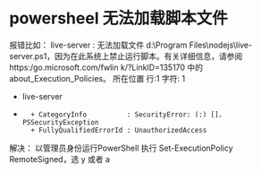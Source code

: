 # powersheel 无法加载脚本文件
报错比如：
live-server : 无法加载文件 d:\Program Files\nodejs\live-server.ps1，因为在此系统上禁止运行脚本。有关详细信息，请参阅 https:/go.microsoft.com/fwlin
k/?LinkID=135170 中的 about_Execution_Policies。
所在位置 行:1 字符: 1
+ live-server
+ ~~~~~~~~~~~
    + CategoryInfo          : SecurityError: (:) []，PSSecurityException
    + FullyQualifiedErrorId : UnauthorizedAccess
解决：
以管理员身份运行PowerShell
执行 Set-ExecutionPolicy RemoteSigned，选 y 或者 a